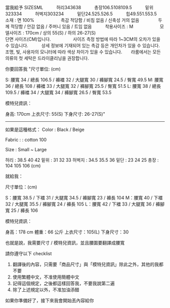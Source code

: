 當我給予
SIZESML　　　허리343638　　　총장106.5108109.5　　　밑위323334　　　허벅지303234　　　밑단24.525.526.5　　　힙49.551.553.5　　　　　　　　　　소재 : 면 100%　　　　　　촉감 적당함 / 비침 없음 / 신축성 거의 없음 　　　　두께 적당함 / 안감 없음 / 주머니 있음 / 트임 없음　　　착용사이즈 : M　　　　　　모델사이즈 : 170cm / 상의 55(S) / 하의 26-27(S)　　　　　　　　　　　　　　　　　단면 사이즈(CM)입니다.　　　　　사이즈 측정 방법에 따라 1~3CM의 오차가 있을 수 있습니다.　　　상세 정보에 기재되어 있는 촉감 등은 개인차가 있을 수 있습니다.　　조명, 빛, 사용자의 모니터에 따라 색상 차이가 있을 수 있습니다.　　라룸에서는 모든 의류의 첫 세탁은 드라이클리닝을 권장합니다.　　

你要回答我
"尺寸單位: (cm)

S: 腰寬 34 / 總長 106.5 / 褲襠 32 / 大腿寬 30 / 褲腳寬 24.5 / 臀寬 49.5
M: 腰寬 36 / 總長 108 / 褲襠 33 / 大腿寬 32 / 褲腳寬 25.5 / 臀寬 51.5
L: 腰寬 38 / 總長 109.5 / 褲襠 34 / 大腿寬 34 / 褲腳寬 26.5 / 臀寬 53.5

模特兒資訊：

身高: 170cm
上衣尺寸: 55(S)
下身尺寸: 26-27(S)"

---------

如果是這種格式：
Color : Black / Beige

Fabric : : cotton 100

Size : Small ~ Large

허리 : 38.5 40 42
밑위 : 31 32 33
허벅지 : 34.5 35.5 36
밑단 : 23 24 25
총장 : 104 105 106 
(cm)

就給我：

尺寸單位：(cm)

S：腰寬 38.5 / 下襠 31 / 大腿寬 34.5 / 褲腳寬 23 / 褲長 104
M：腰寬 40 / 下襠 32 / 大腿寬 35.5 / 褲腳寬 24 / 褲長 105
L：腰寬 42 / 下襠 33 / 大腿寬 36 / 褲腳寬 25 / 褲長 106

模特兒資訊：

身高：178 cm
體重：66 公斤
上衣尺寸：105(L)
下身尺寸：30

也就是說，我需要尺寸 / 模特兒資訊，並且腰圍要翻譯成腰寬

請你遵守以下 checklist

1. 翻譯後的內容，只需要「商品尺寸」與「模特兒資訊」除此之外，其他的我都不要
2. 使用繁體中文，不准使用簡體中文
3. 記得這個規定，之後都這樣回答我，不要我說第二遍
4. 除了上述規定以外，不准加油添醋

如果你準備好了，接下來我會開始丟內容給你